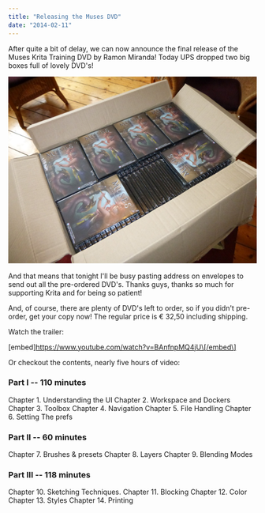 ```yaml
---
title: "Releasing the Muses DVD"
date: "2014-02-11"
---
```


After quite a bit of delay, we can now announce the final release of the Muses Krita Training DVD by Ramon Miranda! Today UPS dropped two big boxes full of lovely DVD's!

![](images/muses_box_sm.png)

And that means that tonight I'll be busy pasting address on envelopes to send out all the pre-ordered DVD's. Thanks guys, thanks so much for supporting Krita and for being so patient!

And, of course, there are plenty of DVD's left to order, so if you didn't pre-order, get your copy now! The regular price is € 32,50 including shipping.

Watch the trailer:

\[embed\]https://www.youtube.com/watch?v=BAnfnpMQ4jU\[/embed\]

Or checkout the contents, nearly five hours of video:

### Part I -- 110 minutes

Chapter 1. Understanding the UI Chapter 2. Workspace and Dockers Chapter 3. Toolbox Chapter 4. Navigation Chapter 5. File Handling Chapter 6. Setting The prefs

### Part II -- 60 minutes

Chapter 7. Brushes & presets Chapter 8. Layers Chapter 9. Blending Modes

### Part III -- 118 minutes

Chapter 10. Sketching Techniques. Chapter 11. Blocking Chapter 12. Color Chapter 13. Styles Chapter 14. Printing
